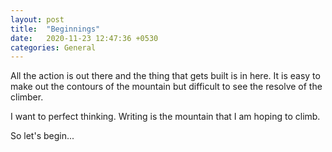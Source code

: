 ```yaml
---
layout: post
title:  "Beginnings"
date:   2020-11-23 12:47:36 +0530
categories: General
---
```


All the action is out there and the thing that gets built is in here. It is easy to make out the contours of the mountain but difficult to see the resolve of the climber. 

I want to perfect thinking. Writing is the mountain that I am hoping to climb. 

So let's begin...


